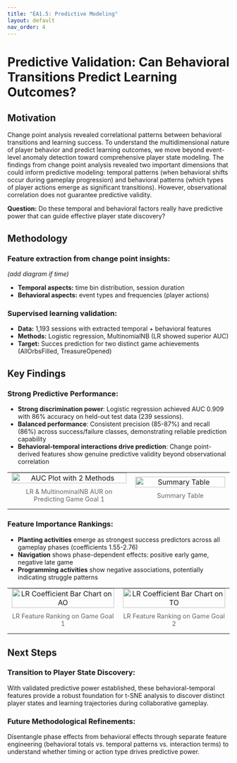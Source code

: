```yaml
---
title: "EA1.5: Predictive Modeling"
layout: default
nav_order: 4
---
```


# Predictive Validation: Can Behavioral Transitions Predict Learning Outcomes?

## Motivation
Change point analysis revealed correlational patterns between behavioral transitions and learning success. To understand the multidimensional nature of player behavior and predict learning outcomes, we move beyond event-level anomaly detection toward comprehensive player state modeling. The findings from change point analysis revealed two important dimensions that could inform predictive modeling: temporal patterns (when behavioral shifts occur during gameplay progression) and behavioral patterns (which types of player actions emerge as significant transitions). However, observational correlation does not guarantee predictive validity.

**Question:** Do these temporal and behavioral factors really have predictive power that can guide effective player state discovery?

## Methodology

### Feature extraction from change point insights:
*(add diagram if time)*
- **Temporal aspects:** time bin distribution, session duration
- **Behavioral aspects:** event types and frequencies (player actions)

### Supervised learning validation:
- **Data:** 1,193 sessions with extracted temporal + behavioral features
- **Methods:** Logistic regression, MultinomialNB (LR showed superior AUC)
- **Target:** Succes prediction for two distinct game achievements (AllOrbsFilled, TreasureOpened)

## Key Findings

### Strong Predictive Performance:
- **Strong discrimination power**: Logistic regression achieved AUC 0.909 with 86% accuracy on held-out test data (239 sessions).
- **Balanced performance**: Consistent precision (85-87%) and recall (86%) across success/failure classes, demonstrating reliable prediction capability
- **Behavioral-temporal interactions drive prediction**: Change point-derived features show genuine predictive validity beyond observational correlation
<table style="width: 100%; border: none; border-collapse: collapse;">
  <tr>
    <td style="width: 50%; padding: 0 10px; border: none; text-align: center;">
      <img src="../assets/imagess/phase1.5-2-methods-AO-auc.png" alt="AUC Plot with 2 Methods" style="width: 100%; max-width: 400px;">
      <p style="font-size: 0.9em; color: #666; margin-top: 10px;"> LR & MultinominalNB AUR on Predicting Game Goal 1 </p>
    </td>
    <td style="width: 40%; padding: 0 10px; border: none; text-align: center;">
      <img src="../assets/imagess/phase1.5-new-LR-sum-table.png" alt="Summary Table" style="width: 100%; max-width: 400px;">
      <p style="font-size: 0.9em; color: #666; margin-top: 10px;"> Summary Table</p>
    </td>
  </tr>
</table>

### Feature Importance Rankings:
- **Planting activities** emerge as strongest success predictors across all gameplay phases (coefficients 1.55-2.76)
- **Navigation** shows phase-dependent effects: positive early game, negative late game
- **Programming activities** show negative associations, potentially indicating struggle patterns
<table style="width: 100%; border: none; border-collapse: collapse;">
  <tr>
    <td style="width: 50%; padding: 0 10px; border: none; text-align: center;">
      <img src="../assets/imagess/phase1.5-LR-AO-coefficients.png" alt="LR Coefficient Bar Chart on AO" style="width: 100%; max-width: 400px;">
      <p style="font-size: 0.9em; color: #666; margin-top: 10px;">LR Feature Ranking on Game Goal 1</p>
    </td>
    <td style="width: 50%; padding: 0 10px; border: none; text-align: center;">
      <img src="../assets/imagess/phase1.5-LR-TO-coefficients.png" alt="LR Coefficient Bar Chart on TO" style="width: 100%; max-width: 400px;">
      <p style="font-size: 0.9em; color: #666; margin-top: 10px;">LR Feature Ranking on Game Goal 2</p>
    </td>
  </tr>
</table>

## Next Steps

### Transition to Player State Discovery:
With validated predictive power established, these behavioral-temporal features provide a robust foundation for t-SNE analysis to discover distinct player states and learning trajectories during collaborative gameplay.

### Future Methodological Refinements:
Disentangle phase effects from behavioral effects through separate feature engineering (behavioral totals vs. temporal patterns vs. interaction terms) to understand whether timing or action type drives predictive power.
